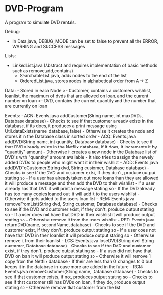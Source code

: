 # DVD-Program
A program to simulate DVD rentals.

Debug:
- In Data.java, DEBUG_MODE can be set to false to prevent all the ERROR, WARNING and SUCCESS messages

Lists:
- LinkedList.java (Abstract and requires implementation of basic methods such as remove,add,contains)
	- SearchableList.java, adds nodes to the end of the list
	- OrderedList.java, stores nodes in alphabetical order from A -> Z
		
Data:
	- Stored in each Node
		>- Customer, contains a customers wishlist, loanlist, the maximum of dvds that are allowed on loan, and the current number on loan
		>- DVD, contains the current quantity and the number that are currently on loan


Events:
	- ACN: Events.java addCustomer(String name, int maxDVDs, Database database)
		- Checks to see if that customer already exists in the database, if its does, it produces a print message using Util.dataExists(name, database, false)
		- Otherwise it creates the node and stores it in the Database class in sorted order
	- ACQ: Events.java addDVD(String name, int quantity, Database database)
		- Checks to see if that DVD already exists in the Netflix database, if it does, it increments it by "quantity" amount
		- Otherwise it creates a new node in the Database list of DVD's with "quantity" amount available
		- It also tries to assign the newely added DVDs to people who might want it in their wishlist
	- ADD: Events.java addDVDToCustomer(String dvd, String customer, Database database)
		- Checks to see if the DVD and customer exist, if they don't, produce output stating so
		- If a user has already taken out more loans than they are allowed it will produce a message and then add the DVD to their wishlist
		- If a user already has that DVD it will print a message stating so
		- If the DVD already has too many copies loaned out, it will add it to the users wishlist
		- Otherwise it gets added to the users loan list
	- REM: Events.java removeFromList(String dvd, String customer, Database database)
		- Checks to see if the DVD and customer exist, if they don't, produce output stating so
		- If a user does not have that DVD in their wishlist it will produce output stating so
		- Otherwise remove it from the users wishlist
	- RET: Events.java returnDVD(name, secondName, database)
		- Checks to see if the DVD and customer exist, if they don't, produce output stating so
		- If a user does not have that DVD in their loanlist it will produce output stating so
		- Otherwise remove it from their loanlist
	- LOS: Events.java loseDVD(String dvd, String customer, Database database)
		- Checks to see if the DVD and customer exist, if they don't, produce output stating so
		- If a user did not have that DVD on loan it will produce output stating so
		- Otherwise it will remove 1 copy from the Netflix database
			- If their are less than 0, changes to 0 but keeps it in the database in-case more are added in the future
	- RCN: Events.java removeCustomer(String name, Database database)
		- Checks to see if that customer exists, if not, produces output stating so
		- Checks to see if that customer still has DVDs on loan, if they do, produce output stating so
		- Otherwise remove that customer from the list
